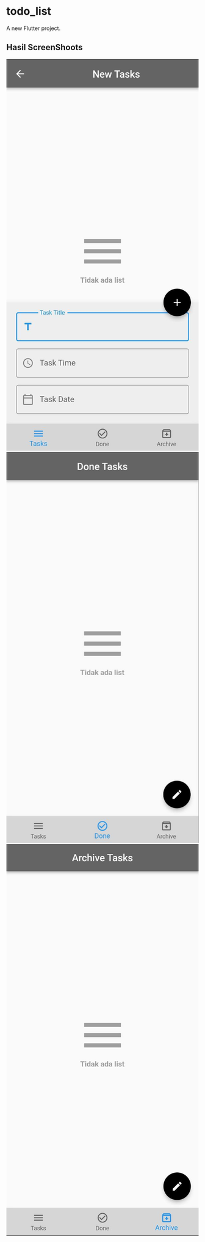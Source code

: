 # todo_list

A new Flutter project.

## Hasil ScreenShoots
![images]( assets/add_task.jpg )
![images]( assets/done_task.jpg ) 
![images]( assets/archive_task.jpg ) 
